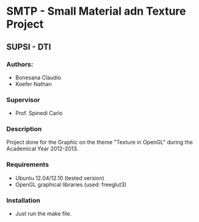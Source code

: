 # SMTP - Small Material adn Texture Project
## SUPSI - DTI 

### Authors:
* Bonesana Claudio
* Koefer Nathan

### Supervisor
* Prof. Spinedi Carlo

### Description 
Project done for the Graphic on the theme "Texture in OpenGL" during the Academical Year 2012-2013.

### Requirements
* Ubuntu 12.04/12.10 (tested version)
* OpenGL graphical libraries (used: freeglut3)

### Installation
* Just run the make file.
